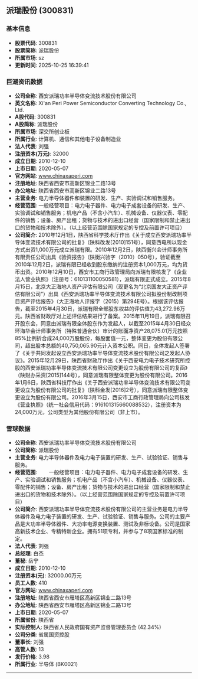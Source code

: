 ## 派瑞股份 (300831)

### 基本信息

- **股票代码**: 300831
- **股票简称**: 派瑞股份
- **所属市场**: sz
- **更新时间**: 2025-10-25 16:39:41

### 巨潮资讯数据

- **公司全称**: 西安派瑞功率半导体变流技术股份有限公司
- **英文名称**: Xi'an Peri Power Semiconductor Converting Technology Co., Ltd.
- **A股代码**: 300831
- **A股简称**: 派瑞股份
- **所属市场**: 深交所创业板
- **所属行业**: 计算机、通信和其他电子设备制造业
- **法人代表**: 刘强
- **注册资本(万元)**: 32000
- **成立日期**: 2010-12-10
- **上市日期**: 2020-05-07
- **官方网站**: www.chinaxaperi.com
- **注册地址**: 陕西省西安市高新区锦业二路13号
- **办公地址**: 陕西省西安市高新区锦业二路13号
- **主营业务**: 电力半导体器件和装置的研发、生产、实验调试和销售服务。
- **经营范围**: 一般经营项目：电力电子器件、电力电子成套设备的研发、生产、实验调试和销售服务；机电产品（不含小汽车）、机械设备、仪器仪表、零配件的销售；设备、房产出租；货物与技术的进出口经营（国家限制和禁止进出口的货物和技术除外）。（以上经营范围除国家规定的专控及前置许可项目）
- **公司简介**: 2010年12月1日，陕西省科学技术厅作出《关于成立西安派瑞功率半导体变流技术有限公司的批复》（陕科改发[2010]151号），同意西电所以现金方式出资1,000万元成立派瑞有限。2010年12月2日，陕西衡兴会计师事务所有限责任公司出具《验资报告》（陕衡兴验字（2010）050号），验证截至2010年12月2日，派瑞有限已经收到股东缴纳的注册资本1,000万元，均为货币出资。2010年12月10日，西安市工商行政管理局向派瑞有限核发了《企业法人营业执照》（注册号：610131100050581），派瑞有限正式成立。2015年8月15日，北京大正海地人资产评估有限公司（现更名为“北京国友大正资产评估有限公司”）出具《西安派瑞功率半导体变流技术有限公司拟股份制改制项目资产评估报告》（大正海地人评报字（2015）第294E号）。根据该评估报告，截至2015年4月30日，派瑞有限全部股东权益的评估值为43,272.96万元。陕西省财政厅对上述评估结果进行了备案。2015年11月19日，派瑞有限召开股东会，同意由派瑞有限全体股东作为发起人，以截至2015年4月30日经众环海华会计师事务所（特殊普通合伙）审计的账面净资产28,075.01万元按照85%比例折合成24,000万股股份，每股面值一元，整体变更为股份有限公司，超出股本总额的40,750,065.90元计入资本公积。同日，全体发起人签署了《关于共同发起设立西安派瑞功率半导体变流技术股份有限公司之发起人协议》。2015年12月29日，陕西省财政厅作出《关于西安电力电子技术研究所控股的西安派瑞功率半导体变流技术有限公司变更设立为股份有限公司的复函》（陕财办采资[2015]144号），同意派瑞有限整体变更为股份有限公司。2016年1月6日，陕西省科技厅作出《关于西安派瑞功率半导体变流技术有限公司变更设立为股份有限公司的批复》（陕科金发[2016]2号），同意派瑞有限整体变更设立为股份有限公司。2016年3月15日，西安市工商行政管理局向公司核发《营业执照》（统一社会信用代码：916101315660088532），注册资本为24,000万元，公司类型为其他股份有限公司（非上市）。

### 雪球数据

- **公司全称**: 西安派瑞功率半导体变流技术股份有限公司
- **公司简称**: 派瑞股份
- **主营业务**: 电力半导体器件及电力电子装置的研发、生产、试验验证、销售与服务。
- **经营范围**: 　　一般经营项目：电力电子器件、电力电子成套设备的研发、生产、实验调试和销售服务；机电产品（不含小汽车）、机械设备、仪器仪表、零配件的销售；设备、房产出租；货物与技术的进出口经营（国家限制和禁止进出口的货物和技术除外）。（以上经营范围除国家规定的专控及前置许可项目）
- **公司简介**: 西安派瑞功率半导体变流技术股份有限公司的主营业务是电力半导体器件及电力电子装置的研发、生产、试验验证、销售与服务。公司的主要产品是大功率半导体器件、大功率电源变换装置、测试及非标设备。公司是国家高新技术企业、专精特新企业。拥有51项专利，并参与了8项国家标准的制定。
- **法人代表**: 刘强
- **总经理**: 白杰
- **董秘**: 岳宁
- **成立日期**: 2010-12-10
- **注册资本(元)**: 32000.00万元
- **员工人数**: 410
- **官方网站**: www.chinaxaperi.com
- **注册地址**: 陕西省西安市雁塔区高新区锦业二路13号
- **办公地址**: 陕西省西安市雁塔区高新区锦业二路13号
- **上市日期**: 2020-05-07
- **所属省份**: 陕西省
- **实际控制人**: 陕西省人民政府国有资产监督管理委员会 (42.34%)
- **公司分类**: 省属国资控股
- **董事长**: 刘强
- **高管人数**: 13
- **发行价格**: 3.98
- **所属行业**: 半导体 (BK0021)

---